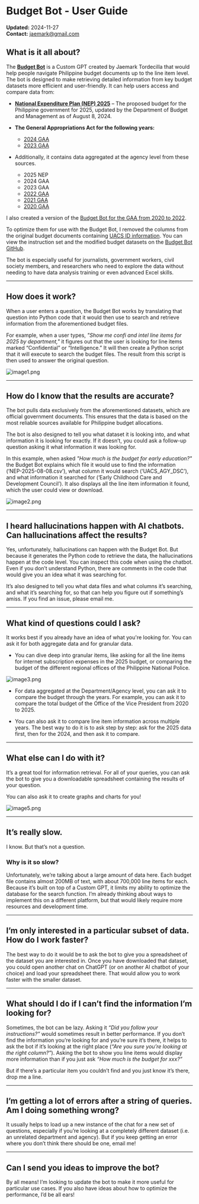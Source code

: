 # Budget Bot - User Guide

**Updated:** 2024-11-27  
**Contact:** jaemark@gmail.com  

## What is it all about?

The **[Budget Bot](https://chatgpt.com/g/g-JbtdqTBNp-budget-bot)** is a Custom GPT created by Jaemark Tordecilla that would help people navigate Philippine budget documents up to the line item level. The bot is designed to make retrieving detailed information from key budget datasets more efficient and user-friendly. It can help users access and compare data from:

- **[National Expenditure Plan (NEP) 2025](https://www.dbm.gov.ph/index.php/2025/national-expenditure-program-fy-2025)** – The proposed budget for the Philippine government for 2025, updated by the Department of Budget and Management as of August 8, 2024.

- **The General Appropriations Act for the following years:**  
  - [2024 GAA](https://www.dbm.gov.ph/index.php/2024/general-appropriations-act-gaa-fy-2024)  
  - [2023 GAA](https://www.dbm.gov.ph/index.php/2023/general-appropriations-act-fy-2023)  
 
- Additionally, it contains data aggregated at the agency level from these sources.
  - 2025 NEP
  - 2024 GAA
  - 2023 GAA
  - [2022 GAA](https://www.dbm.gov.ph/index.php/2022/general-appropriations-act-fy-2022)  
  - [2021 GAA](https://www.dbm.gov.ph/index.php/2021/general-appropriations-act-gaa-fy-2021)  
  - [2020 GAA](https://www.dbm.gov.ph/index.php/2020/general-appropriations-act-gaa-fy-2020)  

I also created a version of the [Budget Bot for the GAA from 2020 to 2022](https://chatgpt.com/share/6740a38b-a15c-800f-9803-fdcfa17b8843).

To optimize them for use with the Budget Bot, I removed the columns from the original budget documents containing [UACS ID information](https://uacs.gov.ph/). You can view the instruction set and the modified budget datasets on the [Budget Bot GitHub](https://github.com/tordecilla/budget-bot/tree/main).

The bot is especially useful for journalists, government workers, civil society members, and researchers who need to explore the data without needing to have data analysis training or even advanced Excel skills.

---

## How does it work?

When a user enters a question, the Budget Bot works by translating that question into Python code that it would then use to search and retrieve information from the aforementioned budget files.

For example, when a user types, _"Show me confi and intel line items for 2025 by department,"_ it figures out that the user is looking for line items marked “Confidential” or “Intelligence.” It will then create a Python script that it will execute to search the budget files. The result from this script is then used to answer the original question.

![image1.png](images/image1.png)

---

## How do I know that the results are accurate?

The bot pulls data exclusively from the aforementioned datasets, which are official government documents. This ensures that the data is based on the most reliable sources available for Philippine budget allocations.

The bot is also designed to tell you what dataset it is looking into, and what information it is looking for exactly. If it doesn’t, you could ask a follow-up question asking it what information it was looking for.

In this example, when asked _"How much is the budget for early education?"_ the Budget Bot explains which file it would use to find the information (‘NEP-2025-08-08.csv’), what column it would search (‘UACS_AGY_DSC’), and what information it searched for (‘Early Childhood Care and Development Council’). It also displays all the line item information it found, which the user could view or download.

![image2.png](images/image2.png)  

---

## I heard hallucinations happen with AI chatbots. Can hallucinations affect the results?

Yes, unfortunately, hallucinations can happen with the Budget Bot. But because it generates the Python code to retrieve the data, the hallucinations happen at the code level. You can inspect this code when using the chatbot. Even if you don’t understand Python, there are comments in the code that would give you an idea what it was searching for.

It’s also designed to tell you what data files and what columns it’s searching, and what it’s searching for, so that can help you figure out if something’s amiss. If you find an issue, please email me.

---

## What kind of questions could I ask?

It works best if you already have an idea of what you're looking for. You can ask it for both aggregate data and for granular data.  

- You can dive deep into granular items, like asking for all the line items for internet subscription expenses in the 2025 budget, or comparing the budget of the different regional offices of the Philippine National Police.  

![image3.png](images/image3.png)

- For data aggregated at the Department/Agency level, you can ask it to compare the budget through the years. For example, you can ask it to compare the total budget of the Office of the Vice President from 2020 to 2025.

- You can also ask it to compare line item information across multiple years. The best way to do it is to ask step by step: ask for the 2025 data first, then for the 2024, and then ask it to compare.

---

## What else can I do with it?

It’s a great tool for information retrieval. For all of your queries, you can ask the bot to give you a downloadable spreadsheet containing the results of your question.

You can also ask it to create graphs and charts for you!  
 
![image5.png](images/image5.png)

---

## It’s really slow.

I know. But that’s not a question.

### Why is it so slow?

Unfortunately, we’re talking about a large amount of data here. Each budget file contains almost 200MB of text, with about 700,000 line items for each. Because it’s built on top of a Custom GPT, it limits my ability to optimize the database for the search function. I’m already thinking about ways to implement this on a different platform, but that would likely require more resources and development time.

---

## I’m only interested in a particular subset of data. How do I work faster?

The best way to do it would be to ask the bot to give you a spreadsheet of the dataset you are interested in. Once you have downloaded that dataset, you could open another chat on ChatGPT (or on another AI chatbot of your choice) and load your spreadsheet there. That would allow you to work faster with the smaller dataset.

---

## What should I do if I can’t find the information I’m looking for?

Sometimes, the bot can be lazy. Asking it _“Did you follow your instructions?”_ would sometimes result in better performance. If you don’t find the information you’re looking for and you’re sure it’s there, it helps to ask the bot if it’s looking at the right place (_“Are you sure you’re looking at the right column?”_). Asking the bot to show you line items would display more information than if you just ask _“How much is the budget for xxx?”_ 

But if there’s a particular item you couldn’t find and you just know it’s there, drop me a line.

---

## I’m getting a lot of errors after a string of queries. Am I doing something wrong?

It usually helps to load up a new instance of the chat for a new set of questions, especially if you’re looking at a completely different dataset (i.e. an unrelated department and agency). But if you keep getting an error where you don’t think there should be one, email me!

---

## Can I send you ideas to improve the bot?

By all means! I’m looking to update the bot to make it more useful for particular use cases. If you also have ideas about how to optimize the performance, I’d be all ears!
